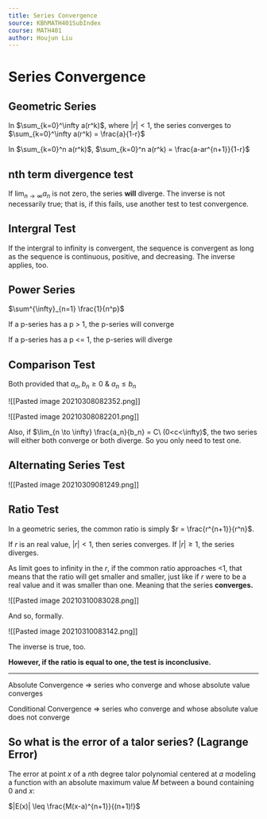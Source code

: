 ```yaml
---
title: Series Convergence
source: KBhMATH401SubIndex
course: MATH401
author: Houjun Liu
---
```


# Series Convergence

## Geometric Series

In $\sum_{k=0}^\infty a(r^k)$, where $|r|<1$, the series converges to $\sum_{k=0}^\infty a(r^k) = \frac{a}{1-r}$ 

In $\sum_{k=0}^n a(r^k)$,  $\sum_{k=0}^n a(r^k) = \frac{a-ar^{n+1}}{1-r}$ 

## nth term divergence test
If $\lim_{n \to \infty} a_n$ is not zero, the series **will** diverge. The inverse is not necessarily true; that is, if this fails, use another test to test convergence.

## Intergral Test

If the intergral to infinity is convergent, the sequence is convergent as long as the sequence is continuous, positive, and decreasing. The inverse applies, too.

## Power Series
$\sum^{\infty}_{n=1} \frac{1}{n^p}$

If a p-series has a p > 1, the p-series will converge

If a p-series has a p <= 1, the p-series will diverge

## Comparison Test

Both provided that $a_n,b_n \geq 0\ \&\ a_n \leq b_n$

![[Pasted image 20210308082352.png]]

![[Pasted image 20210308082201.png]]

Also, if $\lim_{n \to \infty} \frac{a_n}{b_n} = C\ (0<c<\infty)$, the two series will either both converge or both diverge. So you only need to test one.


## Alternating Series Test
![[Pasted image 20210309081249.png]]

## Ratio Test
In a geometric series, the common ratio is simply $r = \frac{r^{n+1}}{r^n}$.

If $r$ is an real value, $|r|<1$, then series converges. If $|r| \geq 1$, the series diverges.

As limit goes to infinity in the $r$, if the common ratio approaches <1, that means that the ratio will get smaller and smaller, just like if $r$ were to be a real value and it was smaller than one. Meaning that the series **converges.**

![[Pasted image 20210310083028.png]]

And so, formally.

![[Pasted image 20210310083142.png]]

The inverse is true, too.

**However, if the ratio is equal to one, the test is inconclusive.**

***

Absolute Convergence => series who converge and whose absolute value converges

Conditional Convergence => series who converge and whose absolute value does not converge

## So what is the error of a talor series? (Lagrange Error)
The error at point $x$ of a $n$th degree talor polynomial centered at $a$ modeling a function with an absolute maximum value $M$ between a bound containing 0 and $x$:

$|E(x)| \leq \frac{M(x-a)^{n+1}}{(n+1)!}$